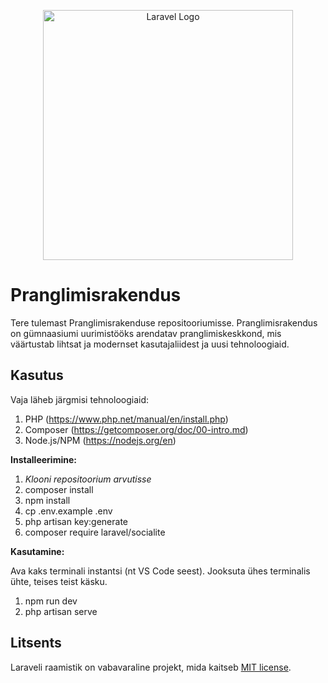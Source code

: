 <p align="center"><a href="https://laravel.com" target="_blank"><img src="https://raw.githubusercontent.com/laravel/art/master/logo-lockup/5%20SVG/2%20CMYK/1%20Full%20Color/laravel-logolockup-cmyk-red.svg" width="400" alt="Laravel Logo"></a></p>

# Pranglimisrakendus

Tere tulemast Pranglimisrakenduse repositooriumisse. Pranglimisrakendus on gümnaasiumi uurimistööks arendatav pranglimiskeskkond, mis väärtustab lihtsat ja modernset kasutajaliidest ja uusi tehnoloogiaid.

## Kasutus

Vaja läheb järgmisi tehnoloogiaid:

1) PHP (https://www.php.net/manual/en/install.php)
2) Composer (https://getcomposer.org/doc/00-intro.md)
3) Node.js/NPM (https://nodejs.org/en)
   
**Installeerimine:**

1. _Klooni repositoorium arvutisse_
2. composer install
3. npm install
4. cp .env.example .env
5. php artisan key:generate
6. composer require laravel/socialite

**Kasutamine:**

Ava kaks terminali instantsi (nt VS Code seest). Jooksuta ühes terminalis ühte, teises teist käsku.

1. npm run dev
2. php artisan serve


## Litsents

Laraveli raamistik on vabavaraline projekt, mida kaitseb [MIT license](https://opensource.org/licenses/MIT).
